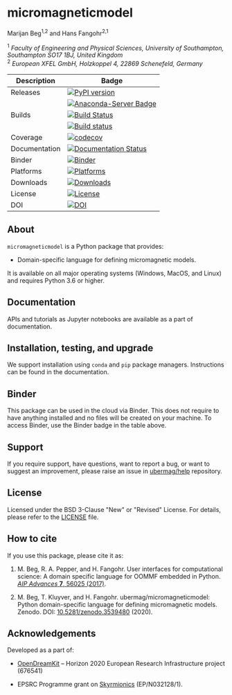 # micromagneticmodel
Marijan Beg<sup>1,2</sup> and Hans Fangohr<sup>2,1</sup>

<sup>1</sup> *Faculty of Engineering and Physical Sciences, University of Southampton, Southampton SO17 1BJ, United Kingdom*  
<sup>2</sup> *European XFEL GmbH, Holzkoppel 4, 22869 Schenefeld, Germany*  

| Description | Badge |
| --- | --- |
| Releases | [![PyPI version](https://badge.fury.io/py/micromagneticmodel.svg)](https://badge.fury.io/py/micromagneticmodel) |
|          | [![Anaconda-Server Badge](https://anaconda.org/conda-forge/micromagneticmodel/badges/version.svg)](https://anaconda.org/conda-forge/micromagneticmodel) |
| Builds | [![Build Status](https://travis-ci.org/ubermag/micromagneticmodel.svg?branch=master)](https://travis-ci.org/ubermag/micromagneticmodel) |
|       | [![Build status](https://ci.appveyor.com/api/projects/status/qhi1comhtaja0073?svg=true)](https://ci.appveyor.com/project/marijanbeg/micromagneticmodel) |
| Coverage | [![codecov](https://codecov.io/gh/ubermag/micromagneticmodel/branch/master/graph/badge.svg)](https://codecov.io/gh/ubermag/micromagneticmodel) |
| Documentation | [![Documentation Status](https://readthedocs.org/projects/micromagneticmodel/badge/?version=latest)](https://micromagneticmodel.readthedocs.io/en/latest/?badge=latest) |
| Binder | [![Binder](https://mybinder.org/badge_logo.svg)](https://mybinder.org/v2/gh/ubermag/micromagneticmodel/master?urlpath=lab/tree/docs/ipynb/index.ipynb) |
| Platforms | [![Platforms](https://anaconda.org/conda-forge/micromagneticmodel/badges/platforms.svg)](https://anaconda.org/conda-forge/micromagneticmodel) |
| Downloads | [![Downloads](https://anaconda.org/conda-forge/micromagneticmodel/badges/downloads.svg)](https://anaconda.org/conda-forge/micromagneticmodel) |
| License | [![License](https://img.shields.io/badge/License-BSD%203--Clause-blue.svg)](https://opensource.org/licenses/BSD-3-Clause) |
| DOI | [![DOI](https://zenodo.org/badge/DOI/10.5281/zenodo.3539480.svg)](https://doi.org/10.5281/zenodo.3539480) |

## About

`micromagneticmodel` is a Python package that provides:

- Domain-specific language for defining micromagnetic models.

It is available on all major operating systems (Windows, MacOS, and Linux) and requires Python 3.6 or higher.

## Documentation

APIs and tutorials as Jupyter notebooks are available as a part of documentation.

## Installation, testing, and upgrade

We support installation using `conda` and `pip` package managers. Instructions can be found in the documentation.

## Binder

This package can be used in the cloud via Binder. This does not require to have anything installed and no files will be created on your machine. To access Binder, use the Binder badge in the table above.

## Support

If you require support, have questions, want to report a bug, or want to suggest an improvement, please raise an issue in [ubermag/help](https://github.com/ubermag/help) repository.

## License

Licensed under the BSD 3-Clause "New" or "Revised" License. For details, please refer to the [LICENSE](LICENSE) file.

## How to cite

If you use this package, please cite it as:

1. M. Beg, R. A. Pepper, and H. Fangohr. User interfaces for computational science: A domain specific language for OOMMF embedded in Python. [*AIP Advances* **7**, 56025 (2017)](http://aip.scitation.org/doi/10.1063/1.4977225).

2. M. Beg, T. Kluyver, and H. Fangohr. ubermag/micromagneticmodel: Python domain-specific language for defining micromagnetic models. Zenodo. DOI: [10.5281/zenodo.3539480](http://doi.org/10.5281/zenodo.3539480) (2020).

## Acknowledgements

Developed as a part of:

- [OpenDreamKit](http://opendreamkit.org/) – Horizon 2020 European Research Infrastructure project (676541)

- EPSRC Programme grant on [Skyrmionics](http://www.skyrmions.ac.uk) (EP/N032128/1).
